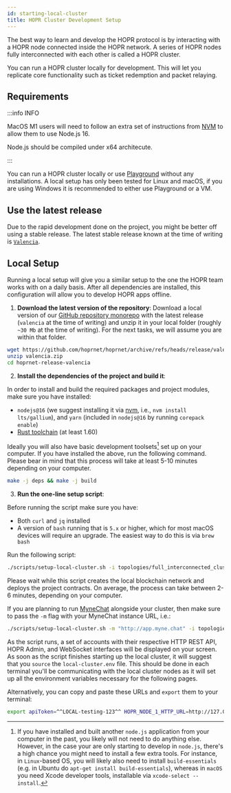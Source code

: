 ```yaml
---
id: starting-local-cluster
title: HOPR Cluster Development Setup
---
```


The best way to learn and develop the HOPR protocol is by interacting with a HOPR node connected inside the HOPR network.
A series of HOPR nodes fully interconnected with each other is called a HOPR cluster.

You can run a HOPR cluster locally for development. This will let you replicate core functionality such as ticket redemption and packet relaying.

## Requirements

:::info INFO

MacOS M1 users will need to follow an extra set of instructions from [NVM](https://github.com/nvm-sh/nvm#macos-troubleshooting) to allow them to use Node.js 16.

Node.js should be compiled under x64 architecute.

:::

You can run a HOPR cluster locally or use [Playground](https://playground.hoprnet.org/) without any installations. A local setup has only been tested for Linux and macOS, if you are using Windows it is recommended to either use Playground or a VM.

## Use the latest release

Due to the rapid development done on the project, you might be better off using a stable
release. The latest stable release known at the time of writing is [`Valencia`](https://github.com/hoprnet/hoprnet/archive/refs/heads/release/valencia.zip).

## Local Setup

Running a local setup will give you a similar setup to the one the HOPR team works with on a daily basis. After all dependencies are installed,
this configuration will allow you to develop HOPR apps offline.

1. **Download the latest version of the repository**: Download a local version of our [GitHub repository monorepo](https://github.com/hoprnet/hoprnet/tree/release/valencia)
   with the latest release (`valencia` at the time of writing) and unzip it in your local folder (roughly `~30 Mb` at the time of writing). For the next tasks, we will assume you are within that folder.

```bash
wget https://github.com/hoprnet/hoprnet/archive/refs/heads/release/valencia.zip
unzip valencia.zip
cd hoprnet-release-valencia
```

2. **Install the dependencies of the project and build it**: 

In order to install and build the required packages and project modules, make sure you have installed:

- `nodejs@16` (we suggest installing it via [nvm](https://github.com/nvm-sh/nvm), i.e., `nvm install lts/gallium`), and `yarn` (included in `nodejs@16` by running `corepack enable`)
- [Rust toolchain](https://www.rust-lang.org/tools/install) (at least 1.60)

Ideally you will also have basic development toolsets[^2] set up on your computer. If you have installed the above, run the following command. Please bear in mind that this process will take at least 5-10 minutes depending on your computer.

```bash
make -j deps && make -j build
```

3. **Run the one-line setup script**: 

Before running the script make sure you have:

- Both `curl` and `jq` installed
- A version of `bash` running that is `5.x` or higher, which for most macOS devices will require an upgrade. The easiest way to do this is via `brew bash`

Run the following script:

```bash
./scripts/setup-local-cluster.sh -i topologies/full_interconnected_cluster.sh
```

Please wait while this script creates
the local blockchain network and deploys the project contracts. On average, the process can take between 2-6 minutes, depending on your computer. 

If you are planning to run [MyneChat](http://app.myne.chat/)
alongside your cluster, then make sure to pass the `-m` flag with your MyneChat instance URL, i.e.:

```bash
./scripts/setup-local-cluster.sh -m "http://app.myne.chat" -i topologies/full_interconnected_cluster.sh
```

As the script runs, a set of accounts with their respective HTTP REST API, HOPR Admin, and WebSocket interfaces will be displayed
on your screen. As soon as the script finishes starting up the local cluster, it will suggest that you `source` the `local-cluster.env` file.
This should be done in each terminal you'll be communicating with the local cluster nodes as it will set up all the environment variables
necessary for the following pages.

Alternatively, you can copy and paste these URLs and `export` them to your terminal:

```bash
export apiToken=^^LOCAL-testing-123^^ HOPR_NODE_1_HTTP_URL=http://127.0.0.1:13301 HOPR_NODE_1_WS_URL=ws://127.0.0.1:19501 HOPR_NODE_2_HTTP_URL=http://127.0.0.1:13302 HOPR_NODE_2_WS_URL=ws://127.0.0.1:19502 HOPR_NODE_3_HTTP_URL=http://127.0.0.1:13303 HOPR_NODE_3_WS_URL=ws://127.0.0.1:19503 HOPR_NODE_4_HTTP_URL=http://127.0.0.1:13304 HOPR_NODE_4_WS_URL=ws://127.0.0.1:19504 HOPR_NODE_5_HTTP_URL=http://127.0.0.1:13305 HOPR_NODE_5_WS_URL=ws://127.0.0.1:19505
```

[^1]: The demo application [MyneChat](https://github.com/hoprnet/myne-chat) uses a
    [mock server](https://github.com/hoprnet/myne-chat/blob/cf6501b2ffa24502834f567ab575630e302e3d34/mocks/index.js#L47-L79)
    to simplify its development workflow. However, to fully experience the extent of its features, you will need either a local or public HOPR cluster.
    
[^2]: If you have installed and built another `node.js` application from your computer in the past, you likely will not need to do anything else. However, in the case your are only starting to develop in `node.js`, there's a high chance you might need to install a few extra tools. For instance, in `Linux`-based OS, you will likely also need to install `build-essentials` (e.g. in Ubuntu do `apt-get install build-essentials`), whereas in `macOS` you need Xcode developer tools, installable via `xcode-select --install`.
